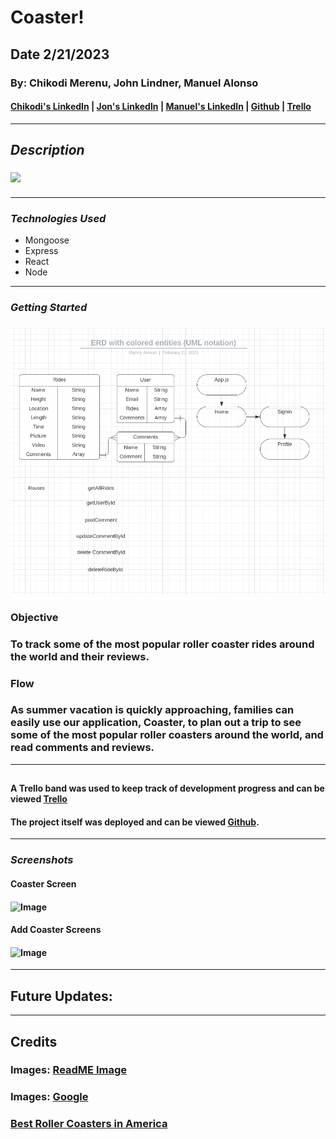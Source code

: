 # Coaster!

## **Date 2/21/2023**

### **By: Chikodi Merenu, John Lindner, Manuel Alonso**

#### [Chikodi's LinkedIn](www.linkedin.com/in/chikodimerenu) | [Jon's LinkedIn](https://www.linkedin.com/in/jon-lindner-807847183/) | [Manuel's LinkedIn](https://www.linkedin.com/in/mannyaalonso/) | [Github](https://github.com/jonclindner/Coaster) | [Trello](https://trello.com/b/2kT4s1jY/coaster)

---

## **_Description_**

### ![](https://assets3.thrillist.com/v1/image/3130699/1200x630/flatten;crop_down;webp=auto;jpeg_quality=70)

####

---

### **_*Technologies Used*_**

- Mongoose
- Express
- React
- Node

---

### **_Getting Started_**

### ![](Images/Diagrams.png)

### **Objective**

### To track some of the most popular roller coaster rides around the world and their reviews.

### **Flow**

### As summer vacation is quickly approaching, families can easily use our application, Coaster, to plan out a trip to see some of the most popular roller coasters around the world, and read comments and reviews.

---

##

#### A Trello band was used to keep track of development progress and can be viewed [Trello](https://trello.com/b/2kT4s1jY/coaster)

#### The project itself was deployed and can be viewed [Github](https://github.com/jonclindner/Coaster).

---

### **_Screenshots_**

#### **Coaster Screen**

#### ![Image](images/HOME.png)

#### **Add Coaster Screens**

#### ![Image](images/)

---

## **Future Updates:**

---

## **Credits**

### **Images:** [ReadME Image](https://www.thrillist.com/travel/nation/most-exciting-new-theme-park-rides-opening)

### **Images:** [Google]()

### [Best Roller Coasters in America](https://www.thrillist.com/travel/nation/best-roller-coasters-in-the-us)
